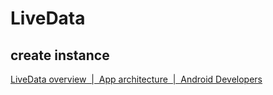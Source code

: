 # LiveData
## create instance
[LiveData overview  |  App architecture  |  Android Developers](https://developer.android.com/topic/libraries/architecture/livedata)